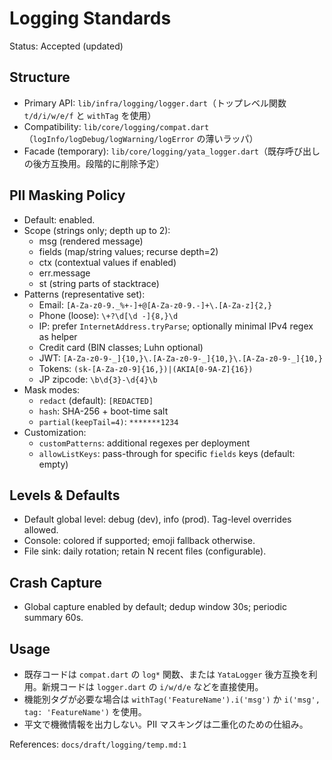 # Logging Standards

Status: Accepted (updated)

## Structure
- Primary API: `lib/infra/logging/logger.dart`（トップレベル関数 `t/d/i/w/e/f` と `withTag` を使用）
- Compatibility: `lib/core/logging/compat.dart`（`logInfo/logDebug/logWarning/logError` の薄いラッパ）
- Facade (temporary): `lib/core/logging/yata_logger.dart`（既存呼び出しの後方互換用。段階的に削除予定）

## PII Masking Policy
- Default: enabled.
- Scope (strings only; depth up to 2):
  - msg (rendered message)
  - fields (map/string values; recurse depth=2)
  - ctx (contextual values if enabled)
  - err.message
  - st (string parts of stacktrace)
- Patterns (representative set):
  - Email: `[A-Za-z0-9._%+-]+@[A-Za-z0-9.-]+\.[A-Za-z]{2,}`
  - Phone (loose): `\+?\d[\d -]{8,}\d`
  - IP: prefer `InternetAddress.tryParse`; optionally minimal IPv4 regex as helper
  - Credit card (BIN classes; Luhn optional)
  - JWT: `[A-Za-z0-9-_]{10,}\.[A-Za-z0-9-_]{10,}\.[A-Za-z0-9-_]{10,}`
  - Tokens: `(sk-[A-Za-z0-9]{16,})|(AKIA[0-9A-Z]{16})`
  - JP zipcode: `\b\d{3}-\d{4}\b`
- Mask modes:
  - `redact` (default): `[REDACTED]`
  - `hash`: SHA-256 + boot-time salt
  - `partial(keepTail=4)`: `*******1234`
- Customization:
  - `customPatterns`: additional regexes per deployment
  - `allowListKeys`: pass-through for specific `fields` keys (default: empty)

## Levels & Defaults
- Default global level: debug (dev), info (prod). Tag-level overrides allowed.
- Console: colored if supported; emoji fallback otherwise.
- File sink: daily rotation; retain N recent files (configurable).

## Crash Capture
- Global capture enabled by default; dedup window 30s; periodic summary 60s.

## Usage
- 既存コードは `compat.dart` の `log*` 関数、または `YataLogger` 後方互換を利用。新規コードは `logger.dart` の `i/w/d/e` などを直接使用。
- 機能別タグが必要な場合は `withTag('FeatureName').i('msg')` か `i('msg', tag: 'FeatureName')` を使用。
- 平文で機微情報を出力しない。PII マスキングは二重化のための仕組み。

References: `docs/draft/logging/temp.md:1`

